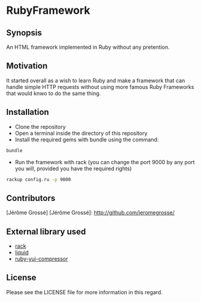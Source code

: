 RubyFramework
=============

## Synopsis

An HTML framework implemented in Ruby without any pretention.

## Motivation

It started overall as a wish to learn Ruby and make a framework that can handle simple HTTP requests without using more famous Ruby Frameworks that would knwo to do the same thing.

## Installation

- Clone the repository
- Open a terminal inside the directory of this repository
- Install the required gems with bundle using the command:
```Bash
bundle
```
- Run the framework with rack (you can change the port 9000 by any port you will, provided you have the required rights)
```Bash
rackup config.ru -p 9000
```

## Contributors

[Jérôme Grossé]
[Jérôme Grossé]: http://github.com/jeromegrosse/

## External library used

* [rack](https://github.com/rack/rack)
* [liquid](https://github.com/Shopify/liquid)
* [ruby-yui-compressor](https://github.com/sstephenson/ruby-yui-compressor)


## License

Please see the LICENSE file for more information in this regard.